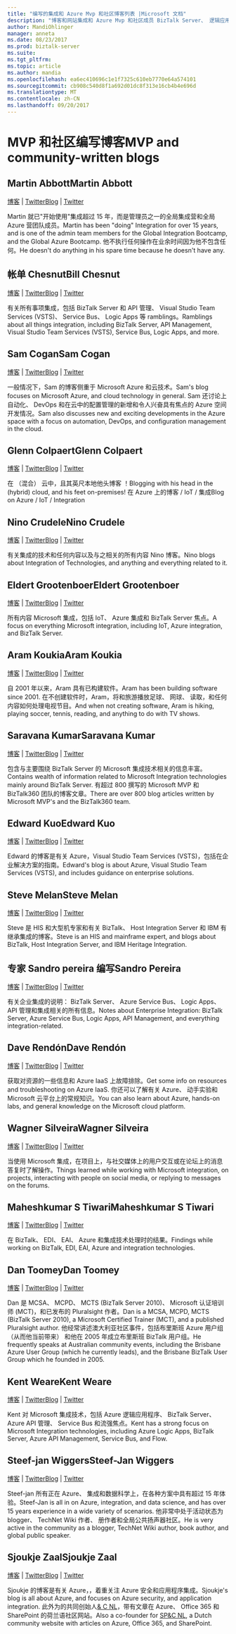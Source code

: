 ```yaml
---
title: "编写的集成和 Azure Mvp 和社区博客列表 |Microsoft 文档"
description: "博客和网站集成和 Azure Mvp 和社区成员 BizTalk Server、 逻辑应用和的详细信息"
author: MandiOhlinger
manager: anneta
ms.date: 08/23/2017
ms.prod: biztalk-server
ms.suite: 
ms.tgt_pltfrm: 
ms.topic: article
ms.author: mandia
ms.openlocfilehash: ea6ec410696c1e1f7325c610eb7770e64a574101
ms.sourcegitcommit: cb908c540d8f1a692d01dc8f313e16cb4b4e696d
ms.translationtype: MT
ms.contentlocale: zh-CN
ms.lasthandoff: 09/20/2017
---
```

# <a name="mvp-and-community-written-blogs"></a><span data-ttu-id="669a0-103">MVP 和社区编写博客</span><span class="sxs-lookup"><span data-stu-id="669a0-103">MVP and community-written blogs</span></span>


## <a name="martin-abbott"></a><span data-ttu-id="669a0-104">Martin Abbott</span><span class="sxs-lookup"><span data-stu-id="669a0-104">Martin Abbott</span></span>
<span data-ttu-id="669a0-105">[博客](http://martinabbott.com)  |  [Twitter](https://twitter.com/martinabbott)</span><span class="sxs-lookup"><span data-stu-id="669a0-105">[Blog](http://martinabbott.com)  |  [Twitter](https://twitter.com/martinabbott)</span></span>

<span data-ttu-id="669a0-106">Martin 就已"开始使用"集成超过 15 年，而是管理员之一的全局集成营和全局 Azure 营团队成员。</span><span class="sxs-lookup"><span data-stu-id="669a0-106">Martin has been "doing" Integration for over 15 years, and is one of the admin team members for the Global Integration Bootcamp, and the Global Azure Bootcamp.</span></span> <span data-ttu-id="669a0-107">他不执行任何操作在业余时间因为他不包含任何。</span><span class="sxs-lookup"><span data-stu-id="669a0-107">He doesn't do anything in his spare time because he doesn't have any.</span></span> 

## <a name="bill-chesnut"></a><span data-ttu-id="669a0-108">帐单 Chesnut</span><span class="sxs-lookup"><span data-stu-id="669a0-108">Bill Chesnut</span></span>
<span data-ttu-id="669a0-109">[博客](https://biztalkbill.com)  |  [Twitter](https://twitter.com/BizTalkBill)</span><span class="sxs-lookup"><span data-stu-id="669a0-109">[Blog](https://biztalkbill.com)  |  [Twitter](https://twitter.com/BizTalkBill)</span></span>

<span data-ttu-id="669a0-110">有关所有事项集成，包括 BizTalk Server 和 API 管理、 Visual Studio Team Services (VSTS)、 Service Bus、 Logic Apps 等 ramblings。</span><span class="sxs-lookup"><span data-stu-id="669a0-110">Ramblings about all things integration, including BizTalk Server, API Management, Visual Studio Team Services (VSTS), Service Bus, Logic Apps, and more.</span></span>

## <a name="sam-cogan"></a><span data-ttu-id="669a0-111">Sam Cogan</span><span class="sxs-lookup"><span data-stu-id="669a0-111">Sam Cogan</span></span>
<span data-ttu-id="669a0-112">[博客](http://samcogan.com)  |  [Twitter](https://twitter.com/samcogan)</span><span class="sxs-lookup"><span data-stu-id="669a0-112">[Blog](http://samcogan.com)  |  [Twitter](https://twitter.com/samcogan)</span></span>

<span data-ttu-id="669a0-113">一般情况下，Sam 的博客侧重于 Microsoft Azure 和云技术。</span><span class="sxs-lookup"><span data-stu-id="669a0-113">Sam's blog focuses on Microsoft Azure, and cloud technology in general.</span></span> <span data-ttu-id="669a0-114">Sam 还讨论上自动化、 DevOps 和在云中的配置管理的新增和令人兴奋具有焦点的 Azure 空间开发情况。</span><span class="sxs-lookup"><span data-stu-id="669a0-114">Sam also discusses new and exciting developments in the Azure space with a focus on automation, DevOps, and configuration management in the cloud.</span></span> 

## <a name="glenn-colpaert"></a><span data-ttu-id="669a0-115">Glenn Colpaert</span><span class="sxs-lookup"><span data-stu-id="669a0-115">Glenn Colpaert</span></span>
<span data-ttu-id="669a0-116">[博客](https://glenncolpaert.wordpress.com/)  |  [Twitter](https://twitter.com/GlennColpaert)</span><span class="sxs-lookup"><span data-stu-id="669a0-116">[Blog](https://glenncolpaert.wordpress.com/)  |  [Twitter](https://twitter.com/GlennColpaert)</span></span>

<span data-ttu-id="669a0-117">在 （混合） 云中，且其英尺本地他头博客 ！</span><span class="sxs-lookup"><span data-stu-id="669a0-117">Blogging with his head in the (hybrid) cloud, and his feet on-premises!</span></span> <span data-ttu-id="669a0-118">在 Azure 上的博客 / IoT / 集成</span><span class="sxs-lookup"><span data-stu-id="669a0-118">Blog on Azure / IoT / Integration</span></span>

## <a name="nino-crudele"></a><span data-ttu-id="669a0-119">Nino Crudele</span><span class="sxs-lookup"><span data-stu-id="669a0-119">Nino Crudele</span></span>
<span data-ttu-id="669a0-120">[博客](https://blog.ninocrudele.com/)  |  [Twitter](https://twitter.com/ninocrudele)</span><span class="sxs-lookup"><span data-stu-id="669a0-120">[Blog](https://blog.ninocrudele.com/)  |  [Twitter](https://twitter.com/ninocrudele)</span></span>

<span data-ttu-id="669a0-121">有关集成的技术和任何内容以及与之相关的所有内容 Nino 博客。</span><span class="sxs-lookup"><span data-stu-id="669a0-121">Nino blogs about Integration of Technologies, and anything and everything related to it.</span></span>

## <a name="eldert-grootenboer"></a><span data-ttu-id="669a0-122">Eldert Grootenboer</span><span class="sxs-lookup"><span data-stu-id="669a0-122">Eldert Grootenboer</span></span>
<span data-ttu-id="669a0-123">[博客](https://blog.eldert.net/)  |  [Twitter](https://twitter.com/egrootenboer)</span><span class="sxs-lookup"><span data-stu-id="669a0-123">[Blog](https://blog.eldert.net/)  |  [Twitter](https://twitter.com/egrootenboer)</span></span>

<span data-ttu-id="669a0-124">所有内容 Microsoft 集成，包括 IoT、 Azure 集成和 BizTalk Server 焦点。</span><span class="sxs-lookup"><span data-stu-id="669a0-124">A focus on everything Microsoft integration, including IoT, Azure integration, and BizTalk Server.</span></span> 

## <a name="aram-koukia"></a><span data-ttu-id="669a0-125">Aram Koukia</span><span class="sxs-lookup"><span data-stu-id="669a0-125">Aram Koukia</span></span>
<span data-ttu-id="669a0-126">[博客](https://koukia.ca)  |  [Twitter](https://twitter.com/aramkoukia)</span><span class="sxs-lookup"><span data-stu-id="669a0-126">[Blog](https://koukia.ca)  |  [Twitter](https://twitter.com/aramkoukia)</span></span>

<span data-ttu-id="669a0-127">自 2001 年以来，Aram 具有已构建软件。</span><span class="sxs-lookup"><span data-stu-id="669a0-127">Aram has been building software since 2001.</span></span> <span data-ttu-id="669a0-128">在不创建软件时，Aram，将和旅游播放足球、 网球、 读取，和任何内容如何处理电视节目。</span><span class="sxs-lookup"><span data-stu-id="669a0-128">And when not creating software, Aram is hiking, playing soccer, tennis, reading, and anything to do with TV shows.</span></span>

## <a name="saravana-kumar"></a><span data-ttu-id="669a0-129">Saravana Kumar</span><span class="sxs-lookup"><span data-stu-id="669a0-129">Saravana Kumar</span></span>
<span data-ttu-id="669a0-130">[博客](https://blogs.biztalk360.com/)  |  [Twitter](https://twitter.com/BizTalk360)</span><span class="sxs-lookup"><span data-stu-id="669a0-130">[Blog](https://blogs.biztalk360.com/)  |  [Twitter](https://twitter.com/BizTalk360)</span></span>

<span data-ttu-id="669a0-131">包含与主要围绕 BizTalk Server 的 Microsoft 集成技术相关的信息丰富。</span><span class="sxs-lookup"><span data-stu-id="669a0-131">Contains wealth of information related to Microsoft Integration technologies mainly around BizTalk Server.</span></span> <span data-ttu-id="669a0-132">有超过 800 撰写的 Microsoft MVP 和 BizTalk360 团队的博客文章。</span><span class="sxs-lookup"><span data-stu-id="669a0-132">There are over 800 blog articles written by Microsoft MVP's and  the BizTalk360 team.</span></span> 

## <a name="edward-kuo"></a><span data-ttu-id="669a0-133">Edward Kuo</span><span class="sxs-lookup"><span data-stu-id="669a0-133">Edward Kuo</span></span> 
<span data-ttu-id="669a0-134">[博客](http://edwardkuo.imas.tw/)  |  [Twitter](https://twitter.com/Chia_Chi_Kuo)</span><span class="sxs-lookup"><span data-stu-id="669a0-134">[Blog](http://edwardkuo.imas.tw/)  |  [Twitter](https://twitter.com/Chia_Chi_Kuo)</span></span>

<span data-ttu-id="669a0-135">Edward 的博客是有关 Azure，Visual Studio Team Services (VSTS)，包括在企业解决方案的指南。</span><span class="sxs-lookup"><span data-stu-id="669a0-135">Edward's blog is about Azure, Visual Studio Team Services (VSTS), and includes guidance on enterprise solutions.</span></span>

## <a name="steve-melan"></a><span data-ttu-id="669a0-136">Steve Melan</span><span class="sxs-lookup"><span data-stu-id="669a0-136">Steve Melan</span></span> 
<span data-ttu-id="669a0-137">[博客](http://stevemelan.wordpress.com)  |  [Twitter](https://twitter.com/SteveMelan)</span><span class="sxs-lookup"><span data-stu-id="669a0-137">[Blog](http://stevemelan.wordpress.com)  |  [Twitter](https://twitter.com/SteveMelan)</span></span>

<span data-ttu-id="669a0-138">Steve 是 HIS 和大型机专家和有关 BizTalk、 Host Integration Server 和 IBM 有继承集成的博客。</span><span class="sxs-lookup"><span data-stu-id="669a0-138">Steve is an HIS and mainframe expert, and blogs about BizTalk, Host Integration Server, and IBM Heritage Integration.</span></span>

## <a name="sandro-pereira"></a><span data-ttu-id="669a0-139">专家 Sandro pereira 编写</span><span class="sxs-lookup"><span data-stu-id="669a0-139">Sandro Pereira</span></span>
<span data-ttu-id="669a0-140">[博客](https://blog.sandro-pereira.com)  |  [Twitter](https://twitter.com/sandro_asp)</span><span class="sxs-lookup"><span data-stu-id="669a0-140">[Blog](https://blog.sandro-pereira.com)  |  [Twitter](https://twitter.com/sandro_asp)</span></span>

<span data-ttu-id="669a0-141">有关企业集成的说明： BizTalk Server、 Azure Service Bus、 Logic Apps、 API 管理和集成相关的所有信息。</span><span class="sxs-lookup"><span data-stu-id="669a0-141">Notes about Enterprise Integration: BizTalk Server, Azure Service Bus, Logic Apps, API Management, and everything integration-related.</span></span>

## <a name="dave-rendn"></a><span data-ttu-id="669a0-142">Dave Rendón</span><span class="sxs-lookup"><span data-stu-id="669a0-142">Dave Rendón</span></span>
<span data-ttu-id="669a0-143">[博客](https://wikiazure.com/)  |  [Twitter](https://twitter.com/DaveRndn)</span><span class="sxs-lookup"><span data-stu-id="669a0-143">[Blog](https://wikiazure.com/)  |  [Twitter](https://twitter.com/DaveRndn)</span></span>

<span data-ttu-id="669a0-144">获取对资源的一些信息和 Azure IaaS 上故障排除。</span><span class="sxs-lookup"><span data-stu-id="669a0-144">Get some info on resources and troubleshooting on Azure IaaS.</span></span> <span data-ttu-id="669a0-145">你还可以了解有关 Azure、 动手实验和 Microsoft 云平台上的常规知识。</span><span class="sxs-lookup"><span data-stu-id="669a0-145">You can also learn about Azure, hands-on labs, and general knowledge on the Microsoft cloud platform.</span></span>

## <a name="wagner-silveira"></a><span data-ttu-id="669a0-146">Wagner Silveira</span><span class="sxs-lookup"><span data-stu-id="669a0-146">Wagner Silveira</span></span>
<span data-ttu-id="669a0-147">[博客](https://notetoself.tech)  |  [Twitter](https://twitter.com/WSilveiraNZ)</span><span class="sxs-lookup"><span data-stu-id="669a0-147">[Blog](https://notetoself.tech)  |  [Twitter](https://twitter.com/WSilveiraNZ)</span></span>

<span data-ttu-id="669a0-148">当使用 Microsoft 集成，在项目上，与社交媒体上的用户交互或在论坛上的消息答复时了解操作。</span><span class="sxs-lookup"><span data-stu-id="669a0-148">Things learned while working with Microsoft integration, on projects, interacting with people on social media, or replying to messages on the forums.</span></span>  

## <a name="maheshkumar-s-tiwari"></a><span data-ttu-id="669a0-149">Maheshkumar S Tiwari</span><span class="sxs-lookup"><span data-stu-id="669a0-149">Maheshkumar S Tiwari</span></span>
<span data-ttu-id="669a0-150">[博客](http://tech-findings.blogspot.in/)  |  [Twitter](https://twitter.com/Savvy_mahesh)</span><span class="sxs-lookup"><span data-stu-id="669a0-150">[Blog](http://tech-findings.blogspot.in/)  |  [Twitter](https://twitter.com/Savvy_mahesh)</span></span>

<span data-ttu-id="669a0-151">在 BizTalk、 EDI、 EAI、 Azure 和集成技术处理时的结果。</span><span class="sxs-lookup"><span data-stu-id="669a0-151">Findings while working on BizTalk, EDI, EAI, Azure and integration technologies.</span></span>

## <a name="dan-toomey"></a><span data-ttu-id="669a0-152">Dan Toomey</span><span class="sxs-lookup"><span data-stu-id="669a0-152">Dan Toomey</span></span>
<span data-ttu-id="669a0-153">[博客](https://mindovermessaging.com/)  |  [Twitter](https://twitter.com/daniel2me)</span><span class="sxs-lookup"><span data-stu-id="669a0-153">[Blog](https://mindovermessaging.com/)  |  [Twitter](https://twitter.com/daniel2me)</span></span>

<span data-ttu-id="669a0-154">Dan 是 MCSA、 MCPD、 MCTS (BizTalk Server 2010)、 Microsoft 认证培训师 (MCT)，和已发布的 Pluralsight 作者。</span><span class="sxs-lookup"><span data-stu-id="669a0-154">Dan is a MCSA, MCPD, MCTS (BizTalk Server 2010), a Microsoft Certified Trainer (MCT), and a published Pluralsight author.</span></span> <span data-ttu-id="669a0-155">他经常讲述澳大利亚社区事件，包括布里斯班 Azure 用户组 （从而他当前带来） 和他在 2005 年成立布里斯班 BizTalk 用户组。</span><span class="sxs-lookup"><span data-stu-id="669a0-155">He frequently speaks at Australian community events, including the Brisbane Azure User Group (which he currently leads), and the Brisbane BizTalk User Group which he founded in 2005.</span></span> 

## <a name="kent-weare"></a><span data-ttu-id="669a0-156">Kent Weare</span><span class="sxs-lookup"><span data-stu-id="669a0-156">Kent Weare</span></span>
<span data-ttu-id="669a0-157">[博客](http://www.MiddlewareInTheCloud.com)  |  [Twitter](https://twitter.com/wearsy)</span><span class="sxs-lookup"><span data-stu-id="669a0-157">[Blog](http://www.MiddlewareInTheCloud.com)  |  [Twitter](https://twitter.com/wearsy)</span></span>

<span data-ttu-id="669a0-158">Kent 对 Microsoft 集成技术，包括 Azure 逻辑应用程序、 BizTalk Server、 Azure API 管理、 Service Bus 和流强焦点。</span><span class="sxs-lookup"><span data-stu-id="669a0-158">Kent has a strong focus on Microsoft Integration technologies, including Azure Logic Apps, BizTalk Server, Azure API Management, Service Bus, and Flow.</span></span>

## <a name="steef-jan-wiggers"></a><span data-ttu-id="669a0-159">Steef-jan Wiggers</span><span class="sxs-lookup"><span data-stu-id="669a0-159">Steef-Jan Wiggers</span></span>
<span data-ttu-id="669a0-160">[博客](https://blog.steef-jan-wiggers.com/)  |  [Twitter](https://twitter.com/SteefJan)</span><span class="sxs-lookup"><span data-stu-id="669a0-160">[Blog](https://blog.steef-jan-wiggers.com/)  |  [Twitter](https://twitter.com/SteefJan)</span></span>

<span data-ttu-id="669a0-161">Steef-jan 所有正在 Azure、 集成和数据科学上，在各种方案中具有超过 15 年体验。</span><span class="sxs-lookup"><span data-stu-id="669a0-161">Steef-Jan is all in on Azure, integration, and data science, and has over 15 years experience in a wide variety of scenarios.</span></span> <span data-ttu-id="669a0-162">他非常中处于活动状态为 blogger、 TechNet Wiki 作者、 册作者和全局公共扬声器社区。</span><span class="sxs-lookup"><span data-stu-id="669a0-162">He is very active in the community as a blogger, TechNet Wiki author, book author, and global public speaker.</span></span> 

## <a name="sjoukje-zaal"></a><span data-ttu-id="669a0-163">Sjoukje Zaal</span><span class="sxs-lookup"><span data-stu-id="669a0-163">Sjoukje Zaal</span></span>
<span data-ttu-id="669a0-164">[博客](http://sjoukjezaal.com/)  |  [Twitter](https://twitter.com/sjoukjezaal)</span><span class="sxs-lookup"><span data-stu-id="669a0-164">[Blog](http://sjoukjezaal.com/)  |  [Twitter](https://twitter.com/sjoukjezaal)</span></span>

<span data-ttu-id="669a0-165">Sjoukje 的博客是有关 Azure，，着重关注 Azure 安全和应用程序集成。</span><span class="sxs-lookup"><span data-stu-id="669a0-165">Sjoukje's blog is all about Azure, and focuses on Azure security, and application integration.</span></span> <span data-ttu-id="669a0-166">此外为的共同创始人[& C NL](http://spcnl.nl/)，带有文章在 Azure、 Office 365 和 SharePoint 的荷兰语社区网站。</span><span class="sxs-lookup"><span data-stu-id="669a0-166">Also a co-founder for [SP&C NL](http://spcnl.nl/), a Dutch community website with articles on Azure, Office 365, and SharePoint.</span></span> 